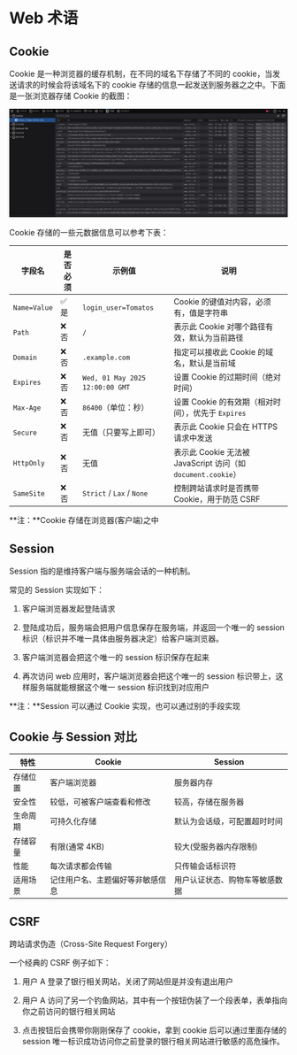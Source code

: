 # Web 术语

## Cookie

Cookie 是一种浏览器的缓存机制，在不同的域名下存储了不同的 cookie，当发送请求的时候会将该域名下的 cookie 存储的信息一起发送到服务器之之中。下面是一张浏览器存储 Cookie 的截图：

![image-20250429150744738](./assets/image-20250429150744738.png)

Cookie 存储的一些元数据信息可以参考下表：

| 字段名       | 是否必须 | 示例值                          | 说明                                                         |
| ------------ | -------- | ------------------------------- | ------------------------------------------------------------ |
| `Name=Value` | ✅ 是    | `login_user=Tomatos`            | Cookie 的键值对内容，必须有，值是字符串                      |
| `Path`       | ❌ 否    | `/`                             | 表示此 Cookie 对哪个路径有效，默认为当前路径                 |
| `Domain`     | ❌ 否    | `.example.com`                  | 指定可以接收此 Cookie 的域名，默认是当前域                   |
| `Expires`    | ❌ 否    | `Wed, 01 May 2025 12:00:00 GMT` | 设置 Cookie 的过期时间（绝对时间）                           |
| `Max-Age`    | ❌ 否    | `86400`（单位：秒）             | 设置 Cookie 的有效期（相对时间），优先于 `Expires`           |
| `Secure`     | ❌ 否    | 无值（只要写上即可）            | 表示此 Cookie 只会在 HTTPS 请求中发送                        |
| `HttpOnly`   | ❌ 否    | 无值                            | 表示此 Cookie 无法被 JavaScript 访问（如 `document.cookie`） |
| `SameSite`   | ❌ 否    | `Strict` / `Lax` / `None`       | 控制跨站请求时是否携带 Cookie，用于防范 CSRF                 |

**注：**Cookie 存储在浏览器(客户端)之中

## Session

Session 指的是维持客户端与服务端会话的一种机制。

常见的 Session 实现如下：

1. 客户端浏览器发起登陆请求

2. 登陆成功后，服务端会把用户信息保存在服务端，并返回一个唯一的 session 标识（标识并不唯一具体由服务器决定）给客户端浏览器。

3. 客户端浏览器会把这个唯一的 session 标识保存在起来

4. 再次访问 web 应用时，客户端浏览器会把这个唯一的 session 标识带上，这样服务端就能根据这个唯一 session 标识找到对应用户

**注：**Session 可以通过 Cookie 实现，也可以通过别的手段实现

## Cookie 与 Session 对比

| 特性     | Cookie                           | Session                        |
| -------- | -------------------------------- | ------------------------------ |
| 存储位置 | 客户端浏览器                     | 服务器内存                     |
| 安全性   | 较低，可被客户端查看和修改       | 较高，存储在服务器             |
| 生命周期 | 可持久化存储                     | 默认为会话级，可配置超时时间   |
| 存储容量 | 有限(通常 4KB)                   | 较大(受服务器内存限制)         |
| 性能     | 每次请求都会传输                 | 只传输会话标识符               |
| 适用场景 | 记住用户名、主题偏好等非敏感信息 | 用户认证状态、购物车等敏感数据 |

## CSRF

跨站请求伪造（Cross-Site Request Forgery）

一个经典的 CSRF 例子如下：

1. 用户 A 登录了银行相关网站，关闭了网站但是并没有退出用户

2. 用户 A 访问了另一个钓鱼网站，其中有一个按钮伪装了一个段表单，表单指向你之前访问的银行相关网站

3. 点击按钮后会携带你刚刚保存了 cookie，拿到 cookie 后可以通过里面存储的 session 唯一标识成功访问你之前登录的银行相关网站进行敏感的高危操作。
